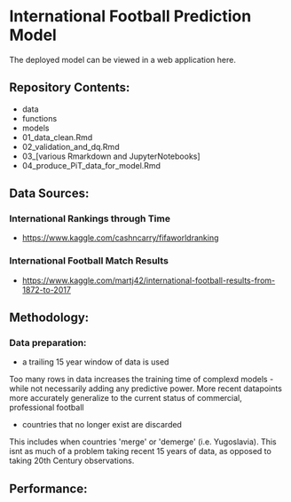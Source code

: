 # International Football Prediction Model

The deployed model can be viewed in a web application here.

## Repository Contents:
- data
- functions
- models
- 01_data_clean.Rmd
- 02_validation_and_dq.Rmd
- 03_[various Rmarkdown and JupyterNotebooks]
- 04_produce_PiT_data_for_model.Rmd

## Data Sources:

### International Rankings through Time
- https://www.kaggle.com/cashncarry/fifaworldranking

### International Football Match Results
- https://www.kaggle.com/martj42/international-football-results-from-1872-to-2017


## Methodology:

### Data preparation:
- a trailing 15 year window of data is used

Too many rows in data increases the training time of complexd models - while not necessarily adding any predictive power.
More recent datapoints more accurately generalize to the current status of commercial, professional football
- countries that no longer exist are discarded

This includes when countries 'merge' or 'demerge' (i.e. Yugoslavia). This isnt as much of a problem taking recent 15 years of data, as opposed to taking 20th Century observations.

## Performance:

